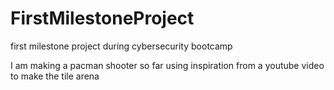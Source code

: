 # FirstMilestoneProject
first milestone project during cybersecurity bootcamp

I am making a pacman shooter so far using inspiration from a youtube video to make the tile arena